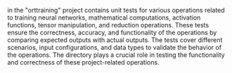 in the "orttraining" project contains unit tests for various operations related to training neural networks, mathematical computations, activation functions, tensor manipulation, and reduction operations. These tests ensure the correctness, accuracy, and functionality of the operations by comparing expected outputs with actual outputs. The tests cover different scenarios, input configurations, and data types to validate the behavior of the operations. The directory plays a crucial role in testing the functionality and correctness of these project-related operations.